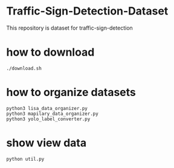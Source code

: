 # Traffic-Sign-Detection-Dataset
This repository is dataset for traffic-sign-detection 

# how to download
```
./download.sh
```

# how to organize datasets
```
python3 lisa_data_organizer.py
python3 mapilary_data_organizer.py
python3 yolo_label_converter.py
```

# show view data
```
python util.py
```